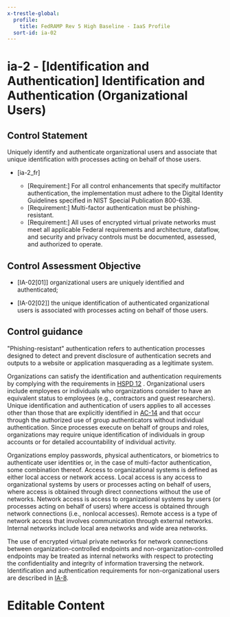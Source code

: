 ```yaml
---
x-trestle-global:
  profile:
    title: FedRAMP Rev 5 High Baseline - IaaS Profile
  sort-id: ia-02
---
```


# ia-2 - \[Identification and Authentication\] Identification and Authentication (Organizational Users)

## Control Statement

Uniquely identify and authenticate organizational users and associate that unique identification with processes acting on behalf of those users.

- \[ia-2_fr\]

  - \[Requirement:\] For all control enhancements that specify multifactor authentication, the implementation must adhere to the Digital Identity Guidelines specified in NIST Special Publication 800-63B.
  - \[Requirement:\] Multi-factor authentication must be phishing-resistant.
  - \[Requirement:\] All uses of encrypted virtual private networks must meet all applicable Federal requirements and architecture, dataflow, and security and privacy controls must be documented, assessed, and authorized to operate.

## Control Assessment Objective

- \[IA-02[01]\] organizational users are uniquely identified and authenticated;

- \[IA-02[02]\] the unique identification of authenticated organizational users is associated with processes acting on behalf of those users.

## Control guidance

\"Phishing-resistant\" authentication refers to authentication processes designed to detect and prevent disclosure of authentication secrets and outputs to a website or application masquerading as a legitimate system.

Organizations can satisfy the identification and authentication requirements by complying with the requirements in [HSPD 12](#f16e438e-7114-4144-bfe2-2dfcad8cb2d0) . Organizational users include employees or individuals who organizations consider to have an equivalent status to employees (e.g., contractors and guest researchers). Unique identification and authentication of users applies to all accesses other than those that are explicitly identified in [AC-14](#ac-14) and that occur through the authorized use of group authenticators without individual authentication. Since processes execute on behalf of groups and roles, organizations may require unique identification of individuals in group accounts or for detailed accountability of individual activity.

Organizations employ passwords, physical authenticators, or biometrics to authenticate user identities or, in the case of multi-factor authentication, some combination thereof. Access to organizational systems is defined as either local access or network access. Local access is any access to organizational systems by users or processes acting on behalf of users, where access is obtained through direct connections without the use of networks. Network access is access to organizational systems by users (or processes acting on behalf of users) where access is obtained through network connections (i.e., nonlocal accesses). Remote access is a type of network access that involves communication through external networks. Internal networks include local area networks and wide area networks.

The use of encrypted virtual private networks for network connections between organization-controlled endpoints and non-organization-controlled endpoints may be treated as internal networks with respect to protecting the confidentiality and integrity of information traversing the network. Identification and authentication requirements for non-organizational users are described in [IA-8](#ia-8).

# Editable Content

<!-- Make additions and edits below -->
<!-- The above represents the contents of the control as received by the profile, prior to additions. -->
<!-- If the profile makes additions to the control, they will appear below. -->
<!-- The above markdown may not be edited but you may edit the content below, and/or introduce new additions to be made by the profile. -->
<!-- If there is a yaml header at the top, parameter values may be edited. Use --set-parameters to incorporate the changes during assembly. -->
<!-- The content here will then replace what is in the profile for this control, after running profile-assemble. -->
<!-- The current profile has no added parts for this control, but you may add new ones here. -->
<!-- Each addition must have a heading either of the form ## Control my_addition_name -->
<!-- or ## Part a. (where the a. refers to one of the control statement labels.) -->
<!-- "## Control" parts are new parts added after the statement part. -->
<!-- "## Part" parts are new parts added into the top-level statement part with that label. -->
<!-- Subparts may be added with nested hash levels of the form ### My Subpart Name -->
<!-- underneath the parent ## Control or ## Part being added -->
<!-- See https://oscal-compass.github.io/compliance-trestle/tutorials/ssp_profile_catalog_authoring/ssp_profile_catalog_authoring for guidance. -->
